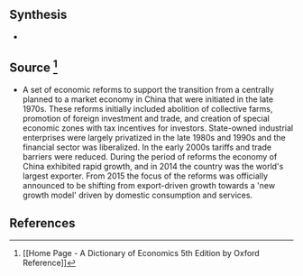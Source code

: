## Synthesis
- 
## Source [^1]
- A set of economic reforms to support the transition from a centrally planned to a market economy in China that were initiated in the late 1970s. These reforms initially included abolition of collective farms, promotion of foreign investment and trade, and creation of special economic zones with tax incentives for investors. State-owned industrial enterprises were largely privatized in the late 1980s and 1990s and the financial sector was liberalized. In the early 2000s tariffs and trade barriers were reduced. During the period of reforms the economy of China exhibited rapid growth, and in 2014 the country was the world's largest exporter. From 2015 the focus of the reforms was officially announced to be shifting from export-driven growth towards a 'new growth model' driven by domestic consumption and services.
## References

[^1]: [[Home Page - A Dictionary of Economics 5th Edition by Oxford Reference]]